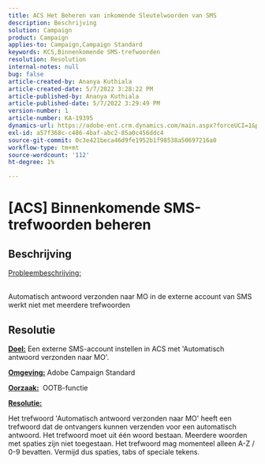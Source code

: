 ```yaml
---
title: ACS Het Beheren van inkomende Sleutelwoorden van SMS
description: Beschrijving
solution: Campaign
product: Campaign
applies-to: Campaign,Campaign Standard
keywords: KCS,Binnenkomende SMS-trefwoorden
resolution: Resolution
internal-notes: null
bug: false
article-created-by: Ananya Kuthiala
article-created-date: 5/7/2022 3:28:22 PM
article-published-by: Ananya Kuthiala
article-published-date: 5/7/2022 3:29:49 PM
version-number: 1
article-number: KA-19395
dynamics-url: https://adobe-ent.crm.dynamics.com/main.aspx?forceUCI=1&pagetype=entityrecord&etn=knowledgearticle&id=db744753-1ace-ec11-a7b5-0022480a8e40
exl-id: a57f368c-c486-4baf-abc2-85a0c456ddc4
source-git-commit: 0c3e421beca46d9fe1952b1f98538a50697216a0
workflow-type: tm+mt
source-wordcount: '112'
ht-degree: 1%

---
```


# [ACS] Binnenkomende SMS-trefwoorden beheren

## Beschrijving

<u>Probleembeschrijving:</u>

<br>Automatisch antwoord verzonden naar MO in de externe account van SMS werkt niet met meerdere trefwoorden

## Resolutie


<b><u>Doel:</u></b> Een externe SMS-account instellen in ACS met &#39;Automatisch antwoord verzonden naar MO&#39;.

<b><u>Omgeving:</u></b> Adobe Campaign Standard

<b><u>Oorzaak:</u></b>  OOTB-functie

<b><u>Resolutie:</u></b>

Het trefwoord &#39;Automatisch antwoord verzonden naar MO&#39; heeft een trefwoord dat de ontvangers kunnen verzenden voor een automatisch antwoord. Het trefwoord moet uit één woord bestaan. Meerdere woorden met spaties zijn niet toegestaan. Het trefwoord mag momenteel alleen A-Z / 0-9 bevatten. Vermijd dus spaties, tabs of speciale tekens.

